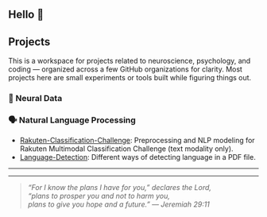 ## Hello 👋

## Projects

This is a workspace for projects related to neuroscience, psychology, and coding — organized across a few GitHub organizations for clarity. Most projects here are small experiments or tools built while figuring things out.

### 🧠 Neural Data 


### 🗣️ Natural Language Processing
- [Rakuten-Classification-Challenge](https://github.com/BlueCortex-NLP/Rakuten-Classification-Challenge.git): Preprocessing and NLP modeling for Rakuten Multimodal Classification Challenge (text modality only).
- [Language-Detection](https://github.com/BlueCortex-NLP/Language-Detection.git): Different ways of detecting language in a PDF file.

---

---

> _“For I know the plans I have for you,” declares the Lord,_  
> _“plans to prosper you and not to harm you,_  
> _plans to give you hope and a future.” — Jeremiah 29:11_
